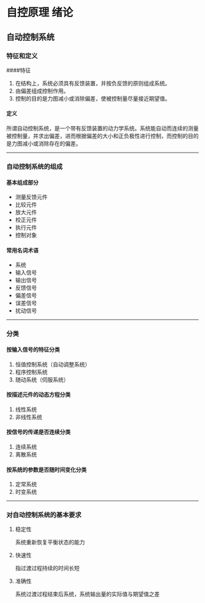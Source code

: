 # 自控原理 绪论

## 自动控制系统

### 特征和定义

####特征

1. 在结构上，系统必须具有反馈装置，并按负反馈的原则组成系统。
2. 由偏差组成控制作用。
3. 控制的目的是力图减小或消除偏差，使被控制量尽量接近期望值。

#### 定义

所谓自动控制系统，是一个带有反馈装置的动力学系统。系统能自动而连续的测量被控制量，并求出偏差，进而根据偏差的大小和正负极性进行控制，而控制的目的是力图减小或消除存在的偏差。

---

### 自动控制系统的组成

#### 基本组成部分

- 测量反馈元件
- 比较元件
- 放大元件
- 校正元件
- 执行元件
- 控制对象

#### 常用名词术语

- 系统
- 输入信号
- 输出信号
- 反馈信号
- 偏差信号
- 误差信号
- 扰动信号

---

### 分类

#### 按输入信号的特征分类

1. 恒值控制系统（自动调整系统）
2. 程序控制系统
3. 随动系统（伺服系统）

#### 按描述元件的动态方程分类

1. 线性系统
2. 非线性系统

#### 按信号的传递是否连续分类

1. 连续系统
2. 离散系统

#### 按系统的参数是否随时间变化分类

1. 定常系统
2. 时变系统

---

### 对自动控制系统的基本要求

1. 稳定性

   系统重新恢复平衡状态的能力

2. 快速性

   指过渡过程持续的时间长短

3. 准确性

   系统过渡过程结束后系统，系统输出量的实际值与期望值之差

